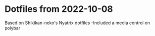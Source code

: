 # Dotfiles from 2022-10-08
Based on Shikikan-neko's Nyatrix dotfiles
-Included a media control on polybar
